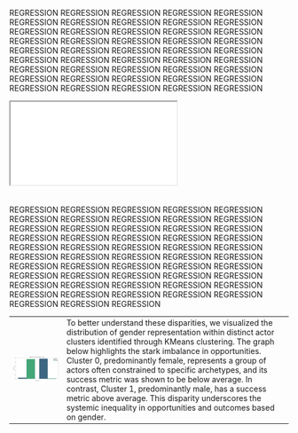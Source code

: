 REGRESSION REGRESSION REGRESSION REGRESSION REGRESSION REGRESSION REGRESSION REGRESSION REGRESSION REGRESSION REGRESSION REGRESSION REGRESSION REGRESSION REGRESSION REGRESSION REGRESSION REGRESSION REGRESSION REGRESSION REGRESSION REGRESSION REGRESSION REGRESSION REGRESSION REGRESSION REGRESSION REGRESSION REGRESSION REGRESSION REGRESSION REGRESSION REGRESSION REGRESSION REGRESSION REGRESSION REGRESSION REGRESSION REGRESSION REGRESSION REGRESSION REGRESSION REGRESSION REGRESSION REGRESSION<br>

<iframe src="assets/interactive/age_distribution.html" class="interactive-career"></iframe>


<br>REGRESSION REGRESSION REGRESSION REGRESSION REGRESSION REGRESSION REGRESSION REGRESSION REGRESSION REGRESSION REGRESSION REGRESSION REGRESSION REGRESSION REGRESSION REGRESSION REGRESSION REGRESSION REGRESSION REGRESSION REGRESSION REGRESSION REGRESSION REGRESSION REGRESSION REGRESSION REGRESSION REGRESSION REGRESSION REGRESSION REGRESSION REGRESSION REGRESSION REGRESSION REGRESSION REGRESSION REGRESSION REGRESSION REGRESSION REGRESSION REGRESSION REGRESSION REGRESSION REGRESSION REGRESSION REGRESSION REGRESSION REGRESSION REGRESSION REGRESSION REGRESSION REGRESSION REGRESSION <br>

<table class="table-plot-text">
  <tr>
    <td class="table-side-plot-td">
      <img src="assets/media/gender_proportion.jpg" alt="plot" class="table-side-plot-img">
    </td>
    <td class="table-side-text-td">
      To better understand these disparities, we visualized the distribution of gender representation within distinct actor clusters identified through KMeans clustering. The graph below highlights the stark imbalance in opportunities. Cluster 0, predominantly female, represents a group of actors often constrained to specific archetypes, and its success metric was shown to be below average. In contrast, Cluster 1, predominantly male, has a success metric above average. This disparity underscores the systemic inequality in opportunities and outcomes based on gender.
    </td>
  </tr>
</table>